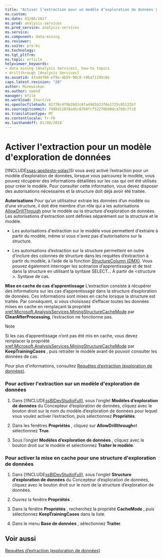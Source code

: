 ```yaml
---
title: "Activer l’extraction pour un modèle d’exploration de données | Documents Microsoft"
ms.custom: 
ms.date: 03/06/2017
ms.prod: analysis-services
ms.prod_service: analysis-services
ms.service: 
ms.component: data-mining
ms.reviewer: 
ms.suite: pro-bi
ms.technology: 
ms.tgt_pltfrm: 
ms.topic: article
helpviewer_keywords:
- data mining [Analysis Services], how-to topics
- drillthrough [Analysis Services]
ms.assetid: 4fa44f60-ef9a-4b59-98c0-c0baf1195c8e
caps.latest.revision: "28"
author: Minewiskan
ms.author: owend
manager: kfile
ms.workload: Inactive
ms.openlocfilehash: 81778c4f9b2602c8fa49d5b33f8e1725c05122b7
ms.sourcegitcommit: f486d12078a45c87b0fcf52270b904ca7b0c7fc8
ms.translationtype: MT
ms.contentlocale: fr-FR
ms.lasthandoff: 01/08/2018
---
```

# <a name="enable-drillthrough-for-a-mining-model"></a>Activer l'extraction pour un modèle d'exploration de données
[!INCLUDE[ssas-appliesto-sqlas](../../includes/ssas-appliesto-sqlas.md)]Si vous avez activé l’extraction pour un modèle d’exploration de données, lorsque vous parcourez le modèle, vous pouvez récupérer des informations détaillées sur les cas qui ont été utilisés pour créer le modèle. Pour consulter cette information, vous devez disposer des autorisations nécessaires et la structure doit déjà avoir été traitée.  
  
 **Autorisations** Pour qu’un utilisateur extraie les données d’un modèle ou d’une structure, il doit être membre d’un rôle qui a les autorisations [AllowDrillThrough](../../analysis-services/scripting/properties/allowdrillthrough-element-assl.md) pour le modèle ou la structure d’exploration de données. Les autorisations d'extraction sont définies séparément sur la structure et le modèle.  
  
-   Les autorisations d'extraction sur le modèle vous permettent d'extraire à partir du modèle, même si vous n'avez pas d'autorisations sur la structure.  
  
-   Les autorisations d’extraction sur la structure permettent en outre d’inclure des colonnes de structure dans les requêtes d’extraction à partir du modèle, à l’aide de la fonction [StructureColumn &#40;DMX&#41;](../../dmx/structurecolumn-dmx.md). Vous pouvez également interroger les scénarios d’apprentissage et de test dans la structure en utilisant la syntaxe SELECT… À partir de \<structure >. Syntaxe de cas.  
  
 **Mise en cache de cas d’apprentissage** L’extraction consiste à récupérer des informations sur les cas d’apprentissage dans la structure d’exploration de données. Ces informations sont mises en cache lorsque la structure est traitée. Par conséquent, si vous choisissez d’effacer toutes les données mises en cache en remplaçant la propriété <xref:Microsoft.AnalysisServices.MiningStructureCacheMode> par **ClearAfterProcessing**, l’extraction ne fonctionne pas.  
  
> [!NOTE]  
>  Si les cas d’apprentissage n’ont pas été mis en cache, vous devez remplacer la propriété <xref:Microsoft.AnalysisServices.MiningStructureCacheMode> par **KeepTrainingCases** , puis retraiter le modèle avant de pouvoir consulter les données de cas.  
  
 Pour plus d’informations, consultez [Requêtes d’extraction &#40;exploration de données&#41;](../../analysis-services/data-mining/drillthrough-queries-data-mining.md).  
  
### <a name="to-enable-drillthrough-on-a-mining-model"></a>Pour activer l'extraction sur un modèle d'exploration de données  
  
1.  Dans [!INCLUDE[ssBIDevStudioFull](../../includes/ssbidevstudiofull-md.md)], sous l’onglet **Modèles d’exploration de données** du Concepteur d’exploration de données, cliquez avec le bouton droit sur le nom du modèle d’exploration de données pour lequel vous voulez activer l’extraction, puis sélectionnez **Propriétés**.  
  
2.  Dans les fenêtres **Propriétés** , cliquez sur **AllowDrillthrough**et sélectionnez **True**.  
  
3.  Sous l’onglet **Modèles d’exploration de données** , cliquez avec le bouton droit sur le modèle et sélectionnez **Traiter le modèle**.  
  
### <a name="to-enable-caching-for-a-mining-structure"></a>Pour activer la mise en cache pour une structure d'exploration de données  
  
1.  Dans [!INCLUDE[ssBIDevStudioFull](../../includes/ssbidevstudiofull-md.md)], sous l’onglet **Structure d’exploration de données** du Concepteur d’exploration de données, cliquez avec le bouton droit sur le nom de la structure d’exploration de données.  
  
2.  Ouvrez la fenêtre **Propriétés** .  
  
3.  Dans la fenêtre **Propriétés** , recherchez la propriété **CacheMode** , puis sélectionnez **KeepTrainingCases** dans la liste.  
  
4.  Dans le menu **Base de données** , sélectionnez **Traiter**.  
  
## <a name="see-also"></a>Voir aussi  
 [Requêtes d’extraction &#40;exploration de données&#41;](../../analysis-services/data-mining/drillthrough-queries-data-mining.md)  
  
  
